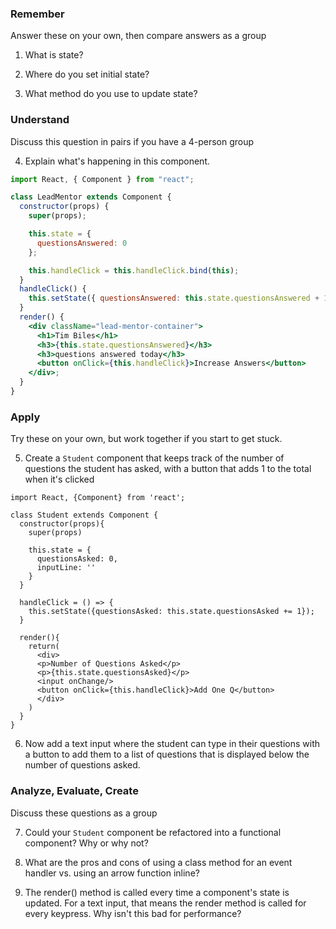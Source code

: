 ### Remember

Answer these on your own, then compare answers as a group

1.  What is state?
  <!-- State is the current state of the component and the props that are being accesed -->

2.  Where do you set initial state?
<!-- Initial state is set in the parent component, and can be accessed from there -->

3.  What method do you use to update state?
<!-- .setState will update this.state{ -->

### Understand

Discuss this question in pairs if you have a 4-person group

4.  Explain what's happening in this component.
<!--This is adding 1 to the count of the this.state.questionsAnswered: 0 property, each time the button is clicked.  -->

```jsx
import React, { Component } from "react";

class LeadMentor extends Component {
  constructor(props) {
    super(props);

    this.state = {
      questionsAnswered: 0
    };

    this.handleClick = this.handleClick.bind(this);
  }
  handleClick() {
    this.setState({ questionsAnswered: this.state.questionsAnswered + 1 });
  }
  render() {
    <div className="lead-mentor-container">
      <h1>Tim Biles</h1>
      <h3>{this.state.questionsAnswered}</h3>
      <h3>questions answered today</h3>
      <button onClick={this.handleClick}>Increase Answers</button>
    </div>;
  }
}
```

### Apply

Try these on your own, but work together if you start to get stuck.

5.  Create a `Student` component that keeps track of the number of questions the student has asked, with a button that adds 1 to the total when it's clicked

```JSX
import React, {Component} from 'react';

class Student extends Component {
  constructor(props){
    super(props)

    this.state = {
      questionsAsked: 0,
      inputLine: ''
    }
  }

  handleClick = () => {
    this.setState({questionsAsked: this.state.questionsAsked += 1});
  }

  render(){
    return(
      <div>
      <p>Number of Questions Asked</p>
      <p>{this.state.questionsAsked}</p>
      <input onChange/>
      <button onClick={this.handleClick}>Add One Q</button>
      </div>
    )
  }
}
```


6.  Now add a text input where the student can type in their questions with a button to add them to a list of questions that is displayed below the number of questions asked.



### Analyze, Evaluate, Create

Discuss these questions as a group

7.  Could your `Student` component be refactored into a functional component? Why or why not?

8.  What are the pros and cons of using a class method for an event handler vs. using an arrow function inline?

9.  The render() method is called every time a component's state is updated. For a text input, that means the render method is called for every keypress. Why isn't this bad for performance?
